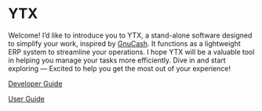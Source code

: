 # YTX

Welcome! I’d like to introduce you to YTX, a stand-alone software designed to simplify your work, inspired by [GnuCash](https://gnucash.org). It functions as a lightweight ERP system to streamline your operations. I hope YTX will be a valuable tool in helping you manage your tasks more efficiently. Dive in and start exploring — Excited to help you get the most out of your experience! 

[Developer Guide](https://github.com/YtxCash/YTX/wiki/Developer-Guide)

[User Guide](https://github.com/YtxCash/YTX/wiki/User-Guide)
